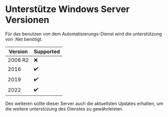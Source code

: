 # Unterstütze Windows Server Versionen

Für das benutzen von dem Automatisierungs-Dienst wird die unterstützung von .Net benötigt.

| Version | Supported            |
| ------- | ------------------   |
| 2008 R2 | :x:                  |
| 2016    | ✔️                  |
| 2019    | ✔️                  |
| 2022    | ✔️                  |

Des weiteren sollte dieser Server auch die aktuellsten Updates erhalten, um die weitere unterstüzung des Dienstes zu gewährleisten.
